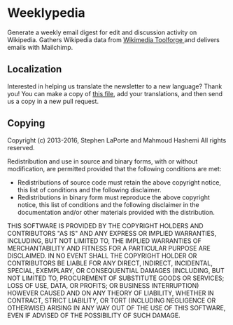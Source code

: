 Weeklypedia
===========

Generate a weekly email digest for edit and discussion activity on Wikipedia. Gathers Wikipedia data from [Wikimedia Toolforge ](https://toolforge.org/) and delivers emails with Mailchimp.

## Localization 
Interested in helping us translate the newsletter to a
new language? Thank you! You can make a copy of [this
file](https://github.com/hatnote/weeklypedia/blob/master/weeklypedia/issue_templates/strings/en_strings.yaml),
add your translations, and then send us a copy in a new pull request.

## Copying
Copyright (c) 2013-2016, Stephen LaPorte and Mahmoud Hashemi
All rights reserved.

Redistribution and use in source and binary forms, with or without modification, are permitted provided that the following conditions are met:

- Redistributions of source code must retain the above copyright notice, this list of conditions and the following disclaimer.
- Redistributions in binary form must reproduce the above copyright notice, this list of conditions and the following disclaimer in the documentation and/or other materials provided with the distribution.

THIS SOFTWARE IS PROVIDED BY THE COPYRIGHT HOLDERS AND CONTRIBUTORS "AS IS" AND ANY EXPRESS OR IMPLIED WARRANTIES, INCLUDING, BUT NOT LIMITED TO, THE IMPLIED WARRANTIES OF MERCHANTABILITY AND FITNESS FOR A PARTICULAR PURPOSE ARE DISCLAIMED. IN NO EVENT SHALL THE COPYRIGHT HOLDER OR CONTRIBUTORS BE LIABLE FOR ANY DIRECT, INDIRECT, INCIDENTAL, SPECIAL, EXEMPLARY, OR CONSEQUENTIAL DAMAGES (INCLUDING, BUT NOT LIMITED TO, PROCUREMENT OF SUBSTITUTE GOODS OR SERVICES; LOSS OF USE, DATA, OR PROFITS; OR BUSINESS INTERRUPTION) HOWEVER CAUSED AND ON ANY THEORY OF LIABILITY, WHETHER IN CONTRACT, STRICT LIABILITY, OR TORT (INCLUDING NEGLIGENCE OR OTHERWISE) ARISING IN ANY WAY OUT OF THE USE OF THIS SOFTWARE, EVEN IF ADVISED OF THE POSSIBILITY OF SUCH DAMAGE.
